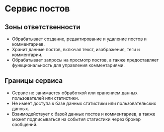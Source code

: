 # Сервис постов

## Зоны ответственности
- Обрабатывает создание, редактирование и удаление постов и комментариев.
- Хранит данные постов, включая текст, изображения, теги и комментарии.
- Обрабатывает запросы на просмотр постов, а также предоставляет функциональность для управления комментариями.

## Границы сервиса
- Сервис не занимается обработкой или хранением данных пользователей или статистики.
- Не имеет доступа к базе данных статистики или пользовательских данных.
- Взаимодействует с базой данных постов и комментариев, а также может подписываться на события статистики через брокер сообщений.
